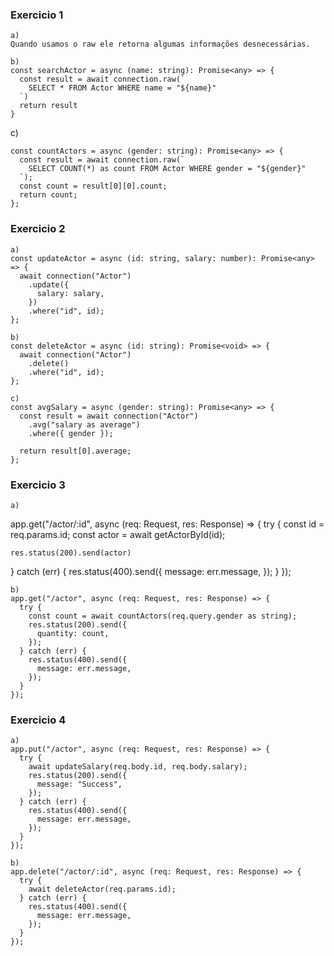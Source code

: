 ### Exercicio 1
```
a)
Quando usamos o raw ele retorna algumas informações desnecessárias.
```

```
b)
const searchActor = async (name: string): Promise<any> => {
  const result = await connection.raw(`
    SELECT * FROM Actor WHERE name = "${name}"
  `)
  return result
}
```

c)
```
const countActors = async (gender: string): Promise<any> => {
  const result = await connection.raw(`
    SELECT COUNT(*) as count FROM Actor WHERE gender = "${gender}"
  `);
  const count = result[0][0].count;
  return count;
};
```
### Exercicio 2
```
a)
const updateActor = async (id: string, salary: number): Promise<any> => {
  await connection("Actor")
    .update({
      salary: salary,
    })
    .where("id", id);
};
```
```
b)
const deleteActor = async (id: string): Promise<void> => {
  await connection("Actor")
    .delete()
    .where("id", id);
}; 
```
```
c)
const avgSalary = async (gender: string): Promise<any> => {
  const result = await connection("Actor")
    .avg("salary as average")
    .where({ gender });

  return result[0].average;
};
```

### Exercicio 3
```
a)
```
app.get("/actor/:id", async (req: Request, res: Response) => {
  try {
    const id = req.params.id;
    const actor = await getActorById(id);

    res.status(200).send(actor)
  } catch (err) {
    res.status(400).send({
      message: err.message,
    });
  }
});
```
b)
app.get("/actor", async (req: Request, res: Response) => {
  try {
    const count = await countActors(req.query.gender as string);
    res.status(200).send({
      quantity: count,
    });
  } catch (err) {
    res.status(400).send({
      message: err.message,
    });
  }
});
```

### Exercicio 4
```
a)
app.put("/actor", async (req: Request, res: Response) => {
  try {
    await updateSalary(req.body.id, req.body.salary);
    res.status(200).send({
      message: "Success",
    });
  } catch (err) {
    res.status(400).send({
      message: err.message,
    });
  }
});
```

```
b)
app.delete("/actor/:id", async (req: Request, res: Response) => {
  try {
    await deleteActor(req.params.id);
  } catch (err) {
    res.status(400).send({
      message: err.message,
    });
  }
});
```